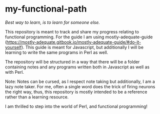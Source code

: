# my-functional-path

*Best way to learn, is to learn for someone else.*

This repository is meant to track and share my progress relating to functional programming. For the guide I am using mostly-adequate-guide (https://mostly-adequate.gitbook.io/mostly-adequate-guide/#do-it-yourself). This guide is meant for Javascript, but additionally I will be learning to write the same programs in Perl as well.

The repository will be structured in a way that there will be a folder containing notes and any programs written both in Javascript as well as with Perl.

Note: Notes can be cursed, as I respect note taking but additionally, I am a lazy note taker. For me, often a single word does the trick of firing neurons the right way, thus, this repository is mostly intended to be a reference rather than a learning resource.

I am thrilled to step into the world of Perl, and functional programming!